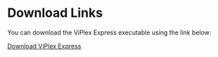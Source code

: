 # Download Links

You can download the ViPlex Express executable using the link below:

[Download ViPlex Express](https://github.com/dileep-kumar-koppula/Apps.LED-Display.ViPlex-Express/releases/download/v1/ViPlex-Express.exe)
